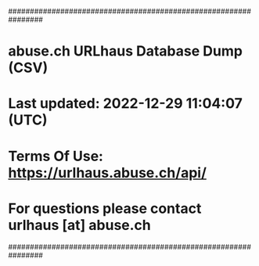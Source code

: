 ################################################################
# abuse.ch URLhaus Database Dump (CSV)                         #
# Last updated: 2022-12-29 11:04:07 (UTC)                      #
#                                                              #
# Terms Of Use: https://urlhaus.abuse.ch/api/                  #
# For questions please contact urlhaus [at] abuse.ch           #
################################################################
#
